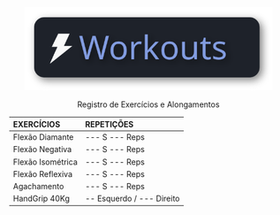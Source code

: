<div align="center">
<img src=".assets/workouts.svg" alt="Workouts Logo" width="450"/>
<p>Registro de Exercícios e Alongamentos</p>
</div>



EXERCÍCIOS | REPETIÇÕES
:- | :-
Flexão Diamante | --- S --- Reps
Flexão Negativa | --- S --- Reps
Flexão Isométrica | --- S --- Reps
Flexão Reflexiva | --- S --- Reps
Agachamento | --- S --- Reps
HandGrip 40Kg | -- Esquerdo / --- Direito